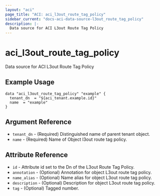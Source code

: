 ```yaml
---
layout: "aci"
page_title: "ACI: aci_l3out_route_tag_policy"
sidebar_current: "docs-aci-data-source-l3out_route_tag_policy"
description: |-
  Data source for ACI L3out Route Tag Policy
---
```


# aci_l3out_route_tag_policy

Data source for ACI L3out Route Tag Policy

## Example Usage

```hcl
data "aci_l3out_route_tag_policy" "example" {
  tenant_dn  = "${aci_tenant.example.id}"
  name  = "example"
}
```

## Argument Reference

- `tenant_dn` - (Required) Distinguished name of parent tenant object.
- `name` - (Required) Name of Object l3out route tag policy.

## Attribute Reference

- `id` - Attribute id set to the Dn of the L3out Route Tag Policy.
- `annotation` - (Optional) Annotation for object L3out route tag policy.
- `name_alias` - (Optional) Name alias for object L3out route tag policy.
- `description` - (Optional) Description for object L3out route tag policy.
- `tag` - (Optional) Tagged number.

